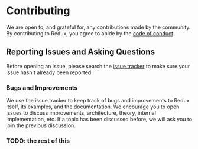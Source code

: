 # Contributing

We are open to, and grateful for, any contributions made by the community. By contributing to Redux, you agree to abide by the [code of conduct](https://github.com/carlodicelico/reify/blob/master/CONDUCT.md).

## Reporting Issues and Asking Questions

Before opening an issue, please search the [issue tracker](https://github.com/carlodicelico/reify/issues) to make sure your issue hasn't already been reported.

### Bugs and Improvements

We use the issue tracker to keep track of bugs and improvements to Redux itself, its examples, and the documentation. We encourage you to open issues to discuss improvements, architecture, theory, internal implementation, etc. If a topic has been discussed before, we will ask you to join the previous discussion.

### TODO: the rest of this
